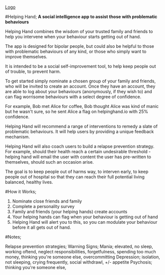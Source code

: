 [Logo](https://raw.githubusercontent.com/hugooconnor/helping-hand/master/Triple-Spiral-Symbol-filled.svg)

#Helping Hand;
**A social intelligence app to assist those with problematic behaviours**

Helping Hand combines the wisdom of 
your trusted family and friends to
help you intervene when your behaviour
starts getting out of hand.

The app is designed for bipolar people,
but could also be helpful to those
with problematic behaviours of any kind,
or those who simply want to improve themselves.

It is intended to be a social self-improvement
tool, to help keep people out of trouble,
to prevent harm.

To get started simply nominate a
chosen group of your family and
friends, who will be invited to
create an account. Once they have
an account, they are able to log
about your behaviours (anonymously,
if they wish to) and can flag
worrisome behaviours with a select
degree of confidence.

For example, Bob met Alice for coffee,
Bob thought Alice was kind of manic
but he wasn't sure, so he sent Alice
a flag on helpinghand.io with 25% confidence.

Helping Hand will recommend a range
of interventions to remedy a slate
of problematic behaviours. It will 
help users by providing a unique 
feedback mechanism.

Helping Hand will also coach users
to build a relapse prevention strategy.
For example, should their health reach
a certain undesirable threshold - helping
hand will email the user with content the
user has pre-written to themselves, should
such an occasion arise.

The goal is to keep people out of harms way,
to interven early, to keep people out of 
hospital so that they can reach their full
potential living balanced, healthy lives.

#How it Works;

1. Nominate close friends and family
2. Complete a personality survey
3. Family and friends (your helping hands) create accounts
4. Your helping hands can flag when your behaviour is getting out of hand
5. Helping Hand will alert you to this, so you can modulate your behaviour before it all gets out of hand.

#Notes;

Relapse prevention strategies;
    Warning Signs;
        Mania;
            elevated,
            no sleep,
            working oftend,
            neglect responsibilities,
            forgetfulness,
            spending too much money,
            thinking you're someone else,
            overcommitting
        Depression;
            isolation,
            not sleeping,
            crying frequently,
            social withdrawl,
            +/- appetite
        Psychosis;
            thinking you're someone else,

<insert mental health info>
